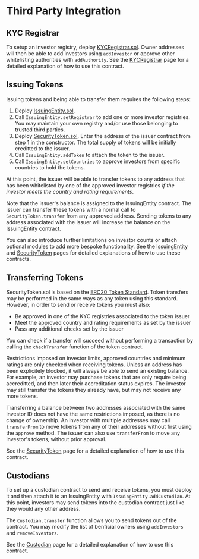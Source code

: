 # Third Party Integration

## KYC Registrar

To setup an investor registry, deploy [KYCRegistrar.sol](../contracts/KYCRegistrar.sol). Owner addresses will then be able to add investors using `addInvestor` or approve other whitelisting authorities with `addAuthority`. See the [KYCRegistrar](./kyc-registrar.md) page for a detailed explanation of how to use this contract.

## Issuing Tokens

Issuing tokens and being able to transfer them requires the following steps:

1. Deploy [IssuingEntity.sol](../contracts/IssuingEntity.sol).
2. Call `IssuingEntity.setRegistrar` to add one or more investor registries. You may maintain your own registry and/or use those belonging to trusted third parties.
3. Deploy [SecurityToken.sol](../contracts/SecurityToken.sol). Enter the address of the issuer contract from step 1 in the constructor. The total supply of tokens will be initially creditted to the issuer.
4. Call `IssuingEntity.addToken` to attach the token to the issuer.
5. Call `IssuingEntity.setCountries` to approve investors from specific countries to hold the tokens.

At this point, the issuer will be able to transfer tokens to any address that has been whitelisted by one of the approved investor registries *if the investor meets the country and rating requirements*.

Note that the issuer's balance is assigned to the IssuingEntity contract. The issuer can transfer these tokens with a normal call to `SecurityToken.transfer` from any approved address. Sending tokens to any address associated with the issuer will increase the balance on the IssuingEntity contract.

You can also introduce further limitations on investor counts or attach optional modules to add more bespoke functionality. See the [IssuingEntity](./issuing-entity.md) and [SecurityToken](./security-token.md) pages for detailed explanations of how to use these contracts.

## Transferring Tokens

SecurityToken.sol is based on the [ERC20 Token Standard](https://theethereum.wiki/w/index.php/ERC20_Token_Standard). Token transfers may be performed in the same ways as any token using this standard. However, in order to send or receive tokens you must also:

* Be approved in one of the KYC registries associated to the token issuer
* Meet the approved country and rating requirements as set by the issuer
* Pass any additional checks set by the issuer

You can check if a transfer will succeed without performing a transaction by calling the `checkTransfer` function of the token contract.

Restrictions imposed on investor limits, approved countries and minimum ratings are only checked when receiving tokens. Unless an address has been explicitely blocked, it will always be able to send an existing balance. For example, an investor may purchase tokens that are only require being accreditted, and then later their accreditation status expires. The investor may still transfer the tokens they already have, but may not receive any more tokens.

Transferring a balance between two addresses associated with the same investor ID does not have the same restrictions imposed, as there is no change of ownership. An investor with multiple addresses may call `transferFrom` to move tokens from any of their addresses without first using the `approve` method. The issuer can also use `transferFrom` to move any investor's tokens, without prior approval.

See the [SecurityToken](./security-token.md) page for a detailed explanation of how to use this contract.

## Custodians

To set up a custodian contract to send and receive tokens, you must deploy it and then attach it to an IssuingEntity with `IssuingEntity.addCustodian`. At this point, investors may send tokens into the custodian contract just like they would any other address.

The `Custodian.transfer` function allows you to send tokens out of the contract. You may modify the list of benficial owners using `addInvestors` and `removeInvestors`.

See the [Custodian](./custodian.md) page for a detailed explanation of how to use this contract.
